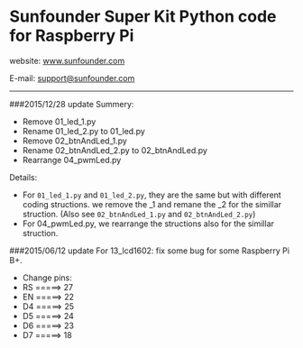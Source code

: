 # Sunfounder Super Kit Python code for Raspberry Pi

website:
	www.sunfounder.com

E-mail:
	support@sunfounder.com

----------
###2015/12/28 update
Summery:
- Remove 01_led_1.py
- Rename 01_led_2.py to 01_led.py
- Remove 02_btnAndLed_1.py
- Rename 02_btnAndLed_2.py to 02_btnAndLed.py
- Rearrange 04_pwmLed.py

Details:
- For `01_led_1.py` and `01_led_2.py`, they are the same but with different coding structions. we remove the _1 and remane the _2 for the simillar struction. (Also see `02_btnAndLed_1.py` and `02_btnAndLed_2.py`)
- For 04_pwmLed.py, we rearrange the structions also for the simillar struction.

###2015/06/12 update
For 13_lcd1602: fix some bug for some Raspberry Pi B+.
- Change pins:
 - RS =====> 27
 - EN =====> 22
 - D4 =====> 25
 - D5 =====> 24
 - D6 =====> 23
 - D7 =====> 18
